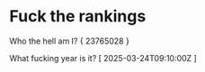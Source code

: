# Fuck the rankings

Who the hell am I?
{ 23765028 }

What fucking year is it?
[ 2025-03-24T09:10:00Z ]
